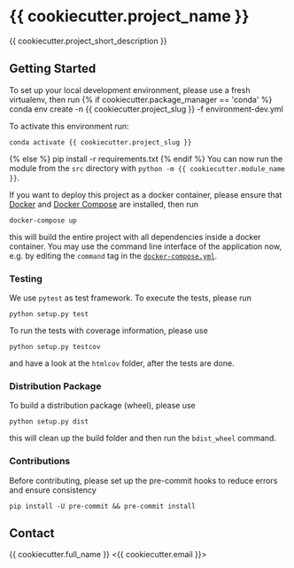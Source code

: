 # {{ cookiecutter.project_name }}

{{ cookiecutter.project_short_description }}

## Getting Started

To set up your local development environment, please use a fresh virtualenv, then run
{% if cookiecutter.package_manager == 'conda' %}
    conda env create -n {{ cookiecutter.project_slug }} -f environment-dev.yml

To activate this environment run:

    conda activate {{ cookiecutter.project_slug }}
{% else %}
    pip install -r requirements.txt
{% endif %}
You can now run the module from the `src` directory with `python -m {{ cookiecutter.module_name }}`.

If you want to deploy this project as a docker container, please ensure that [Docker](https://docs.docker.com/install/) and [Docker Compose](https://docs.docker.com/compose/install/) are installed, then run

    docker-compose up

this will build the entire project with all dependencies inside a docker container. You may use the command line interface of the application now, e.g. by editing the `command` tag in the [`docker-compose.yml`](./docker-compose.yml).

### Testing

We use `pytest` as test framework. To execute the tests, please run

    python setup.py test

To run the tests with coverage information, please use

    python setup.py testcov

and have a look at the `htmlcov` folder, after the tests are done.

### Distribution Package

To build a distribution package (wheel), please use

    python setup.py dist

this will clean up the build folder and then run the `bdist_wheel` command.

### Contributions

Before contributing, please set up the pre-commit hooks to reduce errors and ensure consistency

    pip install -U pre-commit && pre-commit install

## Contact

{{ cookiecutter.full_name }} <{{ cookiecutter.email }}>
